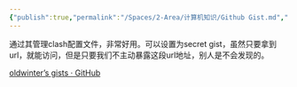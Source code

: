 ```yaml
---
{"publish":true,"permalink":"/Spaces/2-Area/计算机知识/Github Gist.md","created":"2025-04-04T01:10:44.323+08:00","modified":"2025-07-12T14:09:16.943+08:00","published":"2025-07-12T14:09:16.943+08:00","cssclasses":""}
---
```



通过其管理clash配置文件，非常好用。可以设置为secret gist，虽然只要拿到url，就能访问，但是只要我们不主动暴露这段url地址，别人是不会发现的。

[oldwinter’s gists · GitHub](https://gist.github.com/oldwinter)